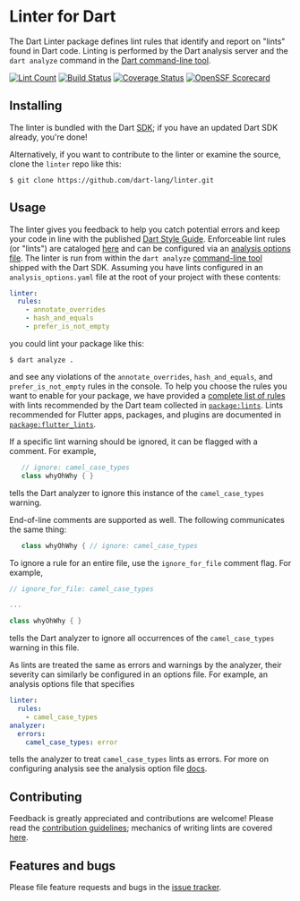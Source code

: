 # Linter for Dart

The Dart Linter package defines lint rules that identify and report on "lints" found in Dart code.  Linting is performed by the Dart
analysis server and the `dart analyze` command in the [Dart command-line tool][dart_cli].

[![Lint Count](https://dart-lang.github.io/linter/lints/count-badge.svg)](https://dart-lang.github.io/linter/lints/)
[![Build Status](https://github.com/dart-lang/linter/workflows/linter/badge.svg)](https://github.com/dart-lang/linter/actions)
[![Coverage Status](https://coveralls.io/repos/dart-lang/linter/badge.svg)](https://coveralls.io/r/dart-lang/linter)
[![OpenSSF Scorecard](https://api.securityscorecards.dev/projects/github.com/dart-lang/linter/badge)](https://deps.dev/project/github/dart-lang%2Flinter)

## Installing

The linter is bundled with the Dart [SDK](https://dart.dev/tools/sdk); if you have an updated Dart SDK already, you're done!

Alternatively, if you want to contribute to the linter or examine the source, clone the `linter` repo like this:

    $ git clone https://github.com/dart-lang/linter.git

## Usage

The linter gives you feedback to help you catch potential errors and keep your code in line with the published 
[Dart Style Guide][style_guide]. Enforceable lint rules (or "lints") are cataloged [here][lints] and can be configured via an 
[analysis options file][options_file].  The linter is run from within the `dart analyze` [command-line tool][analyzer_cli] shipped with the 
Dart SDK.  Assuming you have lints configured in an `analysis_options.yaml` file at the root of your project with these contents:

```yaml
linter:
  rules:
    - annotate_overrides
    - hash_and_equals
    - prefer_is_not_empty
```
you could lint your package like this:

    $ dart analyze .
    
and see any violations of the `annotate_overrides`, `hash_and_equals`, and `prefer_is_not_empty` rules in the console.
To help you choose the rules you want to enable for your package, we have provided a [complete list of rules][lints]
with lints recommended by the Dart team collected in [`package:lints`][package-dart-lints]. Lints recommended for Flutter apps, packages,
and plugins are documented in [`package:flutter_lints`][package-flutter-lints].

If a specific lint warning should be ignored, it can be flagged with a comment.  For example, 

```dart
   // ignore: camel_case_types
   class whyOhWhy { }
```

tells the Dart analyzer to ignore this instance of the `camel_case_types` warning.

End-of-line comments are supported as well.  The following communicates the same thing:

```dart
   class whyOhWhy { // ignore: camel_case_types
```

To ignore a rule for an entire file, use the `ignore_for_file` comment flag.  For example,

```dart
// ignore_for_file: camel_case_types

...

class whyOhWhy { }
```

tells the Dart analyzer to ignore all occurrences of the `camel_case_types` warning in this file.

As lints are treated the same as errors and warnings by the analyzer, their severity can similarly be configured in an options file.  For 
example, an analysis options file that specifies

```yaml
linter:
  rules:
    - camel_case_types
analyzer:
  errors:
    camel_case_types: error
```  

tells the analyzer to treat `camel_case_types` lints as errors.  For more on configuring analysis see the analysis option file [docs][options_file].

## Contributing

Feedback is greatly appreciated and contributions are welcome! Please read the
[contribution guidelines](CONTRIBUTING.md); mechanics of writing lints are covered [here](doc/writing-lints.md).

## Features and bugs

Please file feature requests and bugs in the [issue tracker][tracker].

[analyzer_cli]: https://dart.dev/tools/dart-analyze
[dart_cli]: https://dart.dev/tools/dart-tool
[effective_dart]:https://dart.dev/guides/language/effective-dart
[lints]: https://dart-lang.github.io/linter/lints/
[options_file]: https://dart.dev/guides/language/analysis-options#the-analysis-options-file
[package-dart-lints]: https://github.com/dart-lang/lints
[package-flutter-lints]: https://github.com/flutter/packages/tree/main/packages/flutter_lints
[style_guide]:https://dart.dev/guides/language/effective-dart/style/
[tracker]: https://github.com/dart-lang/linter/issues
